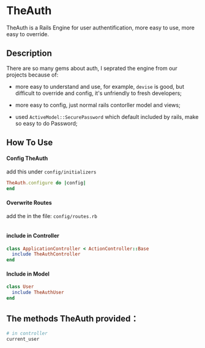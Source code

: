 
# TheAuth

TheAuth is a Rails Engine for user authentification, more easy to use, more easy to override.


## Description

There are so many gems about auth, I seprated the engine from our projects because of:

- more easy to understand and use, for example, `devise` is good, but difficult to override and config, it's unfriendly to fresh developers;

- more easy to config, just normal rails contorller model and views; 

- used `ActiveModel::SecurePassword` which default included by rails, make so easy to do Password;

## How To Use

#### Config TheAuth

add this under `config/initializers`

```ruby
TheAuth.configure do |config|
end
```

#### Overwrite Routes

add the in the file: `config/routes.rb`

```ruby

```

#### include in Controller



```ruby
class ApplicationController < ActionController::Base
  include TheAuthController
end
```

#### Include in Model

```ruby
class User
  include TheAuthUser
end
```

## The methods TheAuth provided：

```ruby
# in controller
current_user
```
